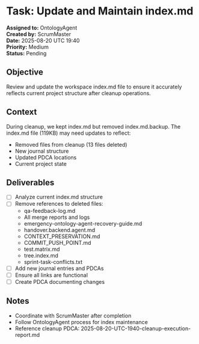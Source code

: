 # Task: Update and Maintain index.md

**Assigned to:** OntologyAgent  
**Created by:** ScrumMaster  
**Date:** 2025-08-20 UTC 19:40  
**Priority:** Medium  
**Status:** Pending

## Objective
Review and update the workspace index.md file to ensure it accurately reflects current project structure after cleanup operations.

## Context
During cleanup, we kept index.md but removed index.md.backup. The index.md file (119KB) may need updates to reflect:
- Removed files from cleanup (13 files deleted)
- New journal structure
- Updated PDCA locations
- Current project state

## Deliverables
- [ ] Analyze current index.md structure
- [ ] Remove references to deleted files:
  - qa-feedback-log.md
  - All merge reports and logs
  - emergency-ontology-agent-recovery-guide.md
  - handover.backend.agent.md
  - CONTEXT_PRESERVATION.md
  - COMMIT_PUSH_POINT.md
  - test.matrix.md
  - tree.index.md
  - sprint-task-conflicts.txt
- [ ] Add new journal entries and PDCAs
- [ ] Ensure all links are functional
- [ ] Create PDCA documenting changes

## Notes
- Coordinate with ScrumMaster after completion
- Follow OntologyAgent process for index maintenance
- Reference cleanup PDCA: 2025-08-20-UTC-1940-cleanup-execution-report.md